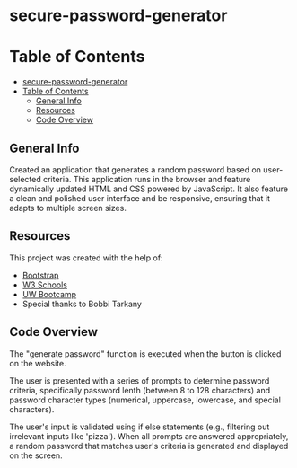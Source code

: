 # secure-password-generator
# Table of Contents

- [secure-password-generator](#secure-password-generator)
- [Table of Contents](#table-of-contents)
  - [General Info](#general-info)
  - [Resources](#resources)
  - [Code Overview](#code-overview)

## General Info 
Created an application that generates a random password based on user-selected criteria. This application runs in the browser and feature dynamically updated HTML and CSS powered by JavaScript. It also feature a clean and polished user interface and be responsive, ensuring that it adapts to multiple screen sizes.

## Resources

This project was created with the help of:
- [Bootstrap](https://getbootstrap.com/)
- [W3 Schools](https://www.w3schools.com/)
- [UW Bootcamp](https://bootcamp.uw.edu)
- Special thanks to Bobbi Tarkany 

## Code Overview
The "generate password" function is executed when the button is clicked on the website. 

The user is presented with a series of prompts to determine password criteria, specifically password lenth (between 8 to 128 characters) and password character types (numerical, uppercase, lowercase, and special characters).

The user's input is validated using if else statements (e.g., filtering out irrelevant inputs like 'pizza'). When all prompts are answered appropriately, a random password that matches user's criteria is generated and displayed on the screen. 
